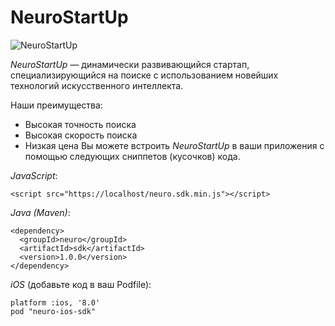 # NeuroStartUp

![NeuroStartUp](https://camo.githubusercontent.com/c6727c717cad1e4820481abb87524f90782445c5/68747470733a2f2f692e696d6775722e636f6d2f495a4f525769492e706e67)

*NeuroStartUp* — динамически развивающийся стартап, специализирующийся на поиске с использованием новейших технологий искусственного интеллекта.

Наши преимущества:
* Высокая точность поиска
* Высокая скорость поиска
* Низкая цена
Вы можете встроить *NeuroStartUp* в ваши приложения с помощью следующих сниппетов (кусочков) кода.

*JavaScript*:

```
<script src="https://localhost/neuro.sdk.min.js"></script>
```

*Java (Maven)*:

```
<dependency>
  <groupId>neuro</groupId>
  <artifactId>sdk</artifactId>
  <version>1.0.0</version>
</dependency>
```

*iOS* (добавьте код в ваш Podfile):

```
platform :ios, '8.0'
pod "neuro-ios-sdk"
```
